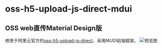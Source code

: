 # oss-h5-upload-js-direct-mdui
## OSS web直传Material Design版

修改于阿里云官方的[oss-h5-upload-js-direct](https://help.aliyun.com/document_detail/31925.html)，采用MUDI前端框架。
![预览图](https://ppmm.org/images/2020/06/25/ef6c77f9f9e58295cba7fc6e7323049f.jpg)
